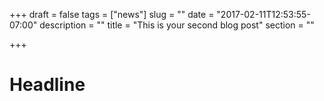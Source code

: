 +++
draft = false
tags = ["news"]
slug = ""
date = "2017-02-11T12:53:55-07:00"
description = ""
title = "This is your second blog post"
section = ""

+++

# Headline
